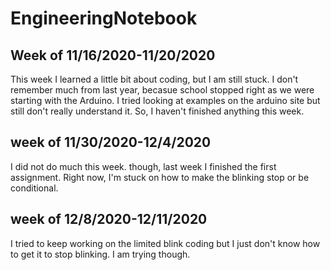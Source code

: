 # EngineeringNotebook
## Week of 11/16/2020-11/20/2020
This week I learned a little bit about coding, but I am still stuck. I don't remember much from last year, becasue school stopped right as we were starting with the Arduino. I tried looking at examples on the arduino site but still don't really understand it. So, I haven't finished anything this week. 

## week of 11/30/2020-12/4/2020
I did not do much this week.  though, last week I finished the first assignment. Right now, I'm stuck on how to make the blinking stop or be conditional. 

## week of 12/8/2020-12/11/2020
I tried to keep working on the limited blink coding but I just don't know how to get it to stop blinking. I am trying though. 
